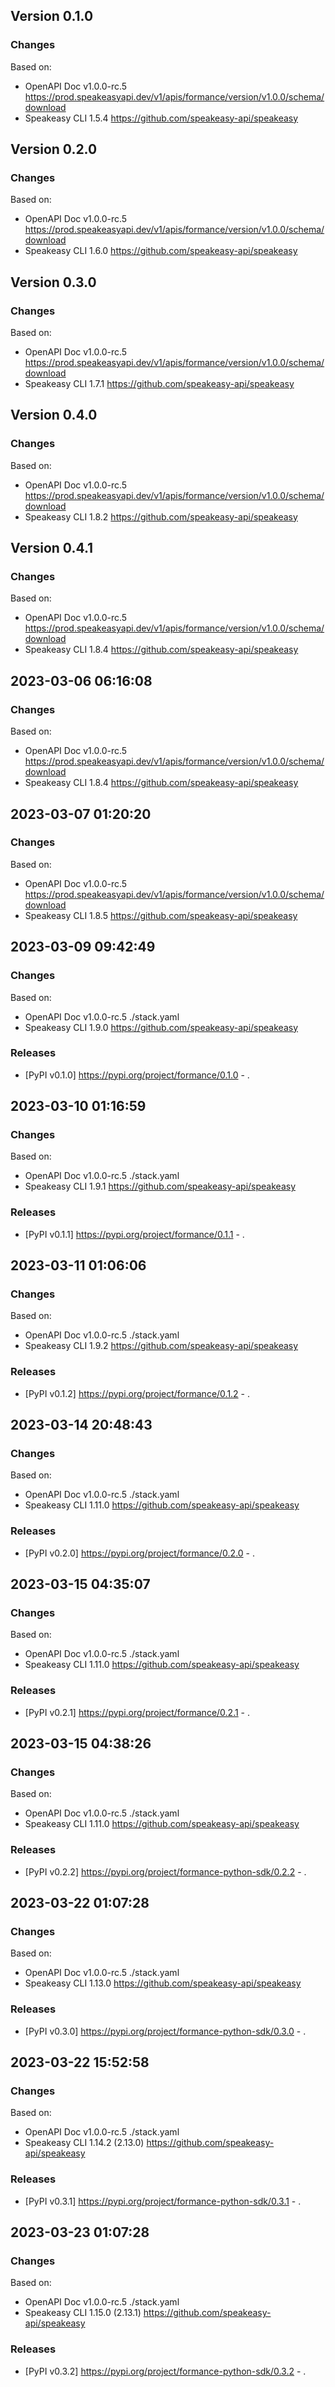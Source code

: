 

## Version 0.1.0
### Changes
Based on:
- OpenAPI Doc v1.0.0-rc.5 https://prod.speakeasyapi.dev/v1/apis/formance/version/v1.0.0/schema/download
- Speakeasy CLI 1.5.4 https://github.com/speakeasy-api/speakeasy

## Version 0.2.0
### Changes
Based on:
- OpenAPI Doc v1.0.0-rc.5 https://prod.speakeasyapi.dev/v1/apis/formance/version/v1.0.0/schema/download
- Speakeasy CLI 1.6.0 https://github.com/speakeasy-api/speakeasy

## Version 0.3.0
### Changes
Based on:
- OpenAPI Doc v1.0.0-rc.5 https://prod.speakeasyapi.dev/v1/apis/formance/version/v1.0.0/schema/download
- Speakeasy CLI 1.7.1 https://github.com/speakeasy-api/speakeasy

## Version 0.4.0
### Changes
Based on:
- OpenAPI Doc v1.0.0-rc.5 https://prod.speakeasyapi.dev/v1/apis/formance/version/v1.0.0/schema/download
- Speakeasy CLI 1.8.2 https://github.com/speakeasy-api/speakeasy

## Version 0.4.1
### Changes
Based on:
- OpenAPI Doc v1.0.0-rc.5 https://prod.speakeasyapi.dev/v1/apis/formance/version/v1.0.0/schema/download
- Speakeasy CLI 1.8.4 https://github.com/speakeasy-api/speakeasy

## 2023-03-06 06:16:08
### Changes
Based on:
- OpenAPI Doc v1.0.0-rc.5 https://prod.speakeasyapi.dev/v1/apis/formance/version/v1.0.0/schema/download
- Speakeasy CLI 1.8.4 https://github.com/speakeasy-api/speakeasy

## 2023-03-07 01:20:20
### Changes
Based on:
- OpenAPI Doc v1.0.0-rc.5 https://prod.speakeasyapi.dev/v1/apis/formance/version/v1.0.0/schema/download
- Speakeasy CLI 1.8.5 https://github.com/speakeasy-api/speakeasy

## 2023-03-09 09:42:49
### Changes
Based on:
- OpenAPI Doc v1.0.0-rc.5 ./stack.yaml
- Speakeasy CLI 1.9.0 https://github.com/speakeasy-api/speakeasy
### Releases
- [PyPI v0.1.0] https://pypi.org/project/formance/0.1.0 - .

## 2023-03-10 01:16:59
### Changes
Based on:
- OpenAPI Doc v1.0.0-rc.5 ./stack.yaml
- Speakeasy CLI 1.9.1 https://github.com/speakeasy-api/speakeasy
### Releases
- [PyPI v0.1.1] https://pypi.org/project/formance/0.1.1 - .

## 2023-03-11 01:06:06
### Changes
Based on:
- OpenAPI Doc v1.0.0-rc.5 ./stack.yaml
- Speakeasy CLI 1.9.2 https://github.com/speakeasy-api/speakeasy
### Releases
- [PyPI v0.1.2] https://pypi.org/project/formance/0.1.2 - .

## 2023-03-14 20:48:43
### Changes
Based on:
- OpenAPI Doc v1.0.0-rc.5 ./stack.yaml
- Speakeasy CLI 1.11.0 https://github.com/speakeasy-api/speakeasy
### Releases
- [PyPI v0.2.0] https://pypi.org/project/formance/0.2.0 - .

## 2023-03-15 04:35:07
### Changes
Based on:
- OpenAPI Doc v1.0.0-rc.5 ./stack.yaml
- Speakeasy CLI 1.11.0 https://github.com/speakeasy-api/speakeasy
### Releases
- [PyPI v0.2.1] https://pypi.org/project/formance/0.2.1 - .

## 2023-03-15 04:38:26
### Changes
Based on:
- OpenAPI Doc v1.0.0-rc.5 ./stack.yaml
- Speakeasy CLI 1.11.0 https://github.com/speakeasy-api/speakeasy
### Releases
- [PyPI v0.2.2] https://pypi.org/project/formance-python-sdk/0.2.2 - .

## 2023-03-22 01:07:28
### Changes
Based on:
- OpenAPI Doc v1.0.0-rc.5 ./stack.yaml
- Speakeasy CLI 1.13.0 https://github.com/speakeasy-api/speakeasy
### Releases
- [PyPI v0.3.0] https://pypi.org/project/formance-python-sdk/0.3.0 - .

## 2023-03-22 15:52:58
### Changes
Based on:
- OpenAPI Doc v1.0.0-rc.5 ./stack.yaml
- Speakeasy CLI 1.14.2 (2.13.0) https://github.com/speakeasy-api/speakeasy
### Releases
- [PyPI v0.3.1] https://pypi.org/project/formance-python-sdk/0.3.1 - .

## 2023-03-23 01:07:28
### Changes
Based on:
- OpenAPI Doc v1.0.0-rc.5 ./stack.yaml
- Speakeasy CLI 1.15.0 (2.13.1) https://github.com/speakeasy-api/speakeasy
### Releases
- [PyPI v0.3.2] https://pypi.org/project/formance-python-sdk/0.3.2 - .